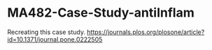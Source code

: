 # MA482-Case-Study-antiInflam
Recreating this case study. https://journals.plos.org/plosone/article?id=10.1371/journal.pone.0222505 

